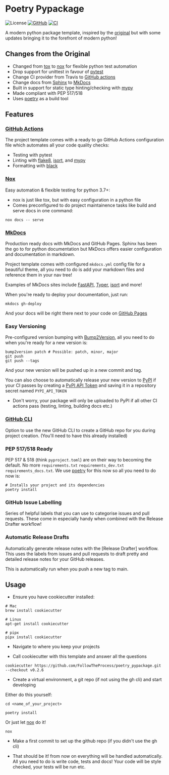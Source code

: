 # Poetry Pypackage

![License](https://img.shields.io/github/license/FollowTheProcess/poetry_pypackage.svg)
[![GitHub](https://img.shields.io/github/v/release/FollowTheProcess/poetry_pypackage?logo=github&sort=semver)](https://github.com/FollowTheProcess/poetry_pypackage)
[![CI](https://github.com/FollowTheProcess/poetry_pypackage/workflows/CI/badge.svg)](https://github.com/FollowTheProcess/poetry_pypackage/actions?query=workflow%3ACI)

A modern python package template, inspired by the [original] but with some updates bringing it to the forefront of modern python!

## Changes from the Original

* Changed from [tox] to [nox] for flexible python test automation
* Drop support for unittest in favour of [pytest]
* Change CI provider from Travis to [GitHub actions]
* Change docs from [Sphinx] to [MkDocs]
* Built in support for static type hinting/checking with [mypy]
* Made compliant with PEP 517/518
* Uses [poetry] as a build tool

## Features

### [GitHub Actions]

The project template comes with a ready to go GitHub Actions configuration file which automates all your code quality checks:

* Testing with pytest
* Linting with [flake8], [isort], and [mypy]
* Formatting with [black]

### [Nox]

Easy automation & flexible testing for python 3.7+:

* nox is just like tox, but with easy configuration in a python file
* Comes preconfigured to do project maintainence tasks like build and serve docs in one command:

``` shell
nox docs -- serve
```

### [MkDocs]

Production ready docs with MkDocs and GitHub Pages. Sphinx has been the go to for python documentation but MkDocs offers easier configuration and documentation in markdown.

Project template comes with configured `mkdocs.yml` config file for a beautiful theme, all you need to do is add your markdown files and reference them in your nav tree!

Examples of MkDocs sites include [FastAPI], [Typer], [isort] and more!

When you're ready to deploy your documentation, just run:

``` shell
mkdocs gh-deploy
```

And your docs will be right there next to your code on [GitHub Pages]

### Easy Versioning

Pre-configured version bumping with [Bump2Version], all you need to do when you're ready for a new version is:

``` shell
bump2version patch # Possible: patch, minor, major
git push
git push --tags
```

And your new version will be pushed up in a new commit and tag.

You can also choose to automatically release your new version to [PyPI] if your CI passes by creating a [PyPI API Token] and saving it in a repository secret named `PYPI_API_TOKEN`

* Don't worry, your package will only be uploaded to PyPI if all other CI actions pass (testing, linting, building docs etc.)

### [GitHub CLI]

Option to use the new GitHub CLI to create a GitHub repo for you during project creation. (You'll need to have this already installed)

### PEP 517/518 Ready

PEP 517 & 518 (think `pyproject.toml`) are on their way to becoming the default. No more `requirements.txt` `requirements_dev.txt` `requirements_docs.txt`. We use [poetry] for this now so all you need to do now is:

``` shell
# Installs your project and its dependencies
poetry install
```

### GitHub Issue Labelling

Series of helpful labels that you can use to categorise issues and pull requests. These come in especially handy when combined with the Release Drafter workflow!

### Automatic Release Drafts

Automatically generate release notes with the [Release Drafter] workflow. This uses the labels from issues and pull requests to draft pretty and detailed release notes for your GitHub releases.

This is automatically run when you push a new tag to main.

## Usage

* Ensure you have cookiecutter installed:

``` shell
# Mac
brew install cookiecutter

# Linux
apt-get install cookiecutter

# pipx
pipx install cookiecutter
```

* Navigate to where you keep your projects

* Call cookiecutter with this template and answer all the questions

``` shell
cookiecutter https://github.com/FollowTheProcess/poetry_pypackage.git --checkout v0.2.6
```

* Create a virtual environment, a git repo (if not using the gh cli) and start developing

Either do this yourself:

``` shell
cd <name_of_your_project>

poetry install
```

Or just let [nox] do it!

``` shell
nox
```

* Make a first commit to set up the github repo (if you didn't use the gh cli)

* That should be it! from now on everything will be handled automatically. All you need to do is write code, tests and docs! Your code will be style checked, your tests will be run etc.

[original]: https://github.com/audreyfeldroy/cookiecutter-pypackage
[tox]: https://tox.readthedocs.io/en/latest/
[nox]: https://nox.thea.codes/en/stable/
[pytest]: https://docs.pytest.org/en/stable/
[GitHub actions]: https://docs.github.com/en/free-pro-team@latest/actions
[Sphinx]: https://www.sphinx-doc.org/en/master/
[MkDocs]: https://www.mkdocs.org
[Bump2Version]: https://pypi.org/project/bump2version/
[GitHub CLI]: https://cli.github.com
[PyPI]: https://pypi.org
[flake8]: https://flake8.pycqa.org/en/latest/
[isort]: https://pycqa.github.io/isort/
[black]: https://black.readthedocs.io/en/stable/
[mypy]: https://mypy.readthedocs.io/en/stable/
[FastAPI]: https://fastapi.tiangolo.com
[Typer]: https://typer.tiangolo.com
[GitHub Pages]: https://pages.github.com
[PyPI API Token]: https://pypi.org/help/#apitoken
[poetry]: https://python-poetry.org
